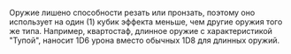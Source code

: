 Оружие лишено способности резать или пронзать, поэтому оно использует на один (1) кубик эффекта меньше, чем другие оружия того же типа. Например, квартостаф, длинное оружие с характеристикой "Тупой", наносит 1D6 урона вместо обычных 1D8 для длинных оружий.